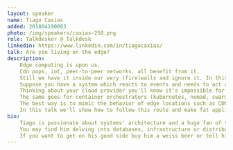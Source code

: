 ```yaml
---
layout: speaker
name: Tiago Caxias
added: 201804190003
photo: /img/speakers/caxias-250.png
role: Talkdesker @ Talkdesk
linkedin: https://www.linkedin.com/in/tiagocaxias/
talk: Are you living on the edge?
description:
    Edge computing is upon us.
    Cdn pops, iot, peer-to-peer networks, all benefit from it.
    Still we have it inside our very (fire)walls and ignore it. In this talk we'll go over some examples of how our most common systems can and should be treated as edge computing and thrive.
    Suppose you have a system which reacts to events and needs to act and deploy new code in 10 seconds after receiving an event.
    Thinking about your cloud provider you'll know it's impossible for it to give you a new instance in that amount of time.
    The same goes for container orchestrators (kubernetes, nomad, swarm), they won't do it in that amount of time or they might just not have the cpu/ram resources in the cluster or the network may just be killing you and you may not be able to talk to the orchestrator master.
    The best way is to mimic the behavior of edge locations such as CDNs and follow the gossip protocols and the decoupled nodes route.
    In this talk we'll show how to follow this route and make fat applications behave as agents and be autonomous using gossip as the only way to talk amongst themselves.
bio:
    Tiago is passionate about systems' architecture and a huge fan of the "simplicity is prerequisite for reliability" motto.
    You may find him delving into databases, infrastructure or distributed systems.
    If you want to get on his good side buy him a weiss beer or tell him that functional languages should rule the world!
---
```


